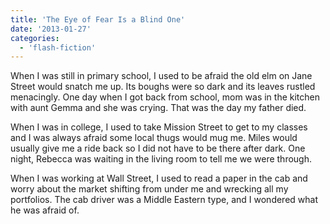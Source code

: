 ```yaml
---
title: 'The Eye of Fear Is a Blind One'
date: '2013-01-27'
categories:
  - 'flash-fiction'
---
```


When I was still in primary school, I used to be afraid the old elm on Jane
Street would snatch me up. Its boughs were so dark and its leaves rustled
menacingly. One day when I got back from school, mom was in the kitchen with
aunt Gemma and she was crying. That was the day my father died.

When I was in college, I used to take Mission Street to get to my classes and I
was always afraid some local thugs would mug me. Miles would usually give me a
ride back so I did not have to be there after dark. One night, Rebecca was
waiting in the living room to tell me we were through.

When I was working at Wall Street, I used to read a paper in the cab and worry
about the market shifting from under me and wrecking all my portfolios. The cab
driver was a Middle Eastern type, and I wondered what he was afraid of.
